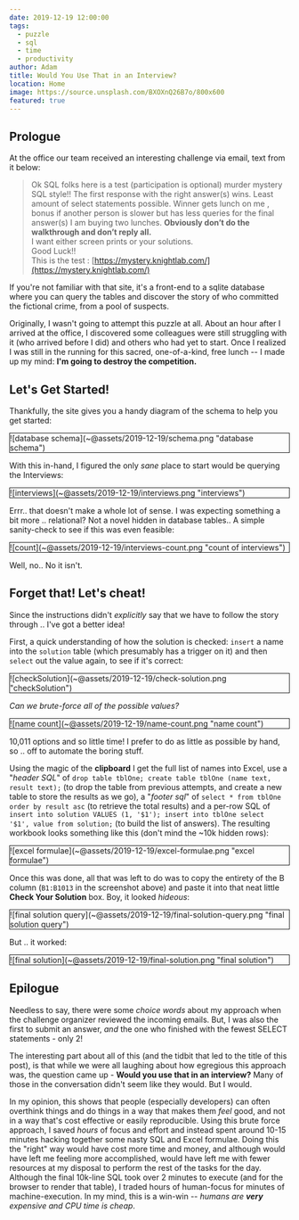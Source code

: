 ```yaml
---
date: 2019-12-19 12:00:00
tags:
  - puzzle
  - sql
  - time
  - productivity
author: Adam
title: Would You Use That in an Interview?
location: Home
image: https://source.unsplash.com/BXOXnQ26B7o/800x600
featured: true
---
```


## Prologue

At the office our team received an interesting challenge via email, text from it below:

>Ok SQL folks here is a test (participation is optional) murder mystery SQL style!! The first response with the right answer(s) wins. Least amount of select statements possible.  Winner gets lunch on me , bonus if another person is slower but has less queries for the final answer(s) I am buying two lunches. **Obviously don’t do the walkthrough and don’t reply all.**  
>I want either screen prints or your solutions.  
>Good Luck!!  
>This is the test :  [https://mystery.knightlab.com/](https://mystery.knightlab.com/)  

If you're not familiar with that site, it's a front-end to a sqlite database where you can query the tables and discover the story of who committed the fictional crime, from a pool of suspects.

Originally, I wasn't going to attempt this puzzle at all. About an hour after I arrived at the office, I discovered some colleagues were still struggling with it (who arrived before I did) and others who had yet to start. Once I realized I was still in the running for this sacred, one-of-a-kind, free lunch -- I made up my mind: **I'm going to destroy the competition.**

## Let's Get Started!

Thankfully, the site gives you a handy diagram of the schema to help you get started:
<div style="border-style:solid;border-width:1px;">![database schema](~@assets/2019-12-19/schema.png "database schema")</div>

With this in-hand, I figured the only *sane* place to start would be querying the Interviews:
<div style="border-style:solid;border-width:1px;">![interviews](~@assets/2019-12-19/interviews.png "interviews")</div>

Errr.. that doesn't make a whole lot of sense. I was expecting something a bit more .. relational? Not a novel hidden in database tables.. A simple sanity-check to see if this was even feasible:
<div style="border-style:solid;border-width:1px;">![count](~@assets/2019-12-19/interviews-count.png "count of interviews")</div>

Well, no.. No it isn't.

## Forget that! Let's cheat!

Since the instructions didn't *explicitly* say that we have to follow the story through .. I've got a better idea!

First, a quick understanding of how the solution is checked: `insert` a name into the `solution` table (which presumably has a trigger on it) and then `select` out the value again, to see if it's correct:
<div style="border-style:solid;border-width:1px;">![checkSolution](~@assets/2019-12-19/check-solution.png "checkSolution")</div>

*Can we brute-force all of the possible values?*
<div style="border-style:solid;border-width:1px;">![name count](~@assets/2019-12-19/name-count.png "name count")</div>

10,011 options and so little time! I prefer to do as little as possible by hand, so .. off to automate the boring stuff.

Using the magic of the **clipboard** I get the full list of names into Excel, use a "*header SQL*" of `drop table tblOne; create table tblOne (name text, result text);` (to drop the table from previous attempts, and create a new table to store the results as we go), a "*footer sql*" of `select * from tblOne order by result asc` (to retrieve the total results) and a per-row SQL of `insert into solution VALUES (1, '$1'); insert into tblOne select  '$1', value from solution;` (to build the list of answers). The resulting workbook looks something like this (don't mind the ~10k hidden rows):
<div style="border-style:solid;border-width:1px;">![excel formulae](~@assets/2019-12-19/excel-formulae.png "excel formulae")</div>

Once this was done, all that was left to do was to copy the entirety of the B column (`B1:B1013` in the screenshot above) and paste it into that neat little **Check Your Solution** box. Boy, it looked *hideous*:
<div style="border-style:solid;border-width:1px;">![final solution query](~@assets/2019-12-19/final-solution-query.png "final solution query")</div>

But .. it worked:
<div style="border-style:solid;border-width:1px;">![final solution](~@assets/2019-12-19/final-solution.png "final solution")</div>

<SimpleNewsletter/>

## Epilogue

Needless to say, there were some *choice words* about my approach when the challenge organizer reviewed the incoming emails. But, I was also the first to submit an answer, *and* the one who finished with the fewest SELECT statements - only 2!

The interesting part about all of this (and the tidbit that led to the title of this post), is that while we were all laughing about how egregious this approach was, the question came up - **Would you use that in an interview?** Many of those in the conversation didn't seem like they would. But I would.

In my opinion, this shows that people (especially developers) can often overthink things and do things in a way that makes them *feel* good, and not in a way that's cost effective or easily reproducible. Using this brute force approach, I saved *hours* of focus and effort and instead spent around 10-15 minutes hacking together some nasty SQL and Excel formulae. Doing this the "right" way would have cost more time and money, and although would have left me feeling more accomplished, would have left me with fewer resources at my disposal to perform the rest of the tasks for the day. Although the final 10k-line SQL took over 2 minutes to execute (and for the browser to render that table), I traded hours of human-focus for minutes of machine-execution. In my mind, this is a win-win -- *humans are **very** expensive and CPU time is cheap*.